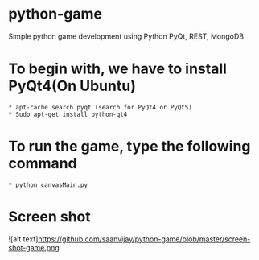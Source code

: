 # python-game
Simple python game development using Python PyQt, REST, MongoDB

# To begin with, we have to install PyQt4(On Ubuntu)
	* apt-cache search pyqt (search for PyQt4 or PyQt5)
	* Sudo apt-get install python-qt4

# To run the game, type the following command
	* python canvasMain.py

# Screen shot
![alt text]https://github.com/saanvijay/python-game/blob/master/screen-shot-game.png
